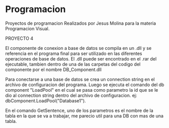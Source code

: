 # Programacion
Proyectos de programacion Realizados por Jesus Molina para la materia Programacion Visual.


PROYECTO 4

El componente de conexion a base de datos se compila en un .dll y se referencia en el programa final para ser utilizado en las diferentes operaciones de base de datos. El .dll puede ser encontrado en el .rar del ejecutable, tambien dentro de una de las carpetas del codigo del componente por el nombre DB_Component.dll

Para conectarse a una base de datos se crea un connection string en el archivo de configuracion del programa. Luego se ejecuta el comando del db component "LoadPool" en el cual se pasa como parametro la id que se le dio al connection string dentro del archivo de configuracion. ej: dbComponent.LoadPool("Database1").

En el comando GetSentence, uno de los parametros es el nombre de la tabla en la que se va a trabajar, me parecio util para una DB con mas de una tabla.
